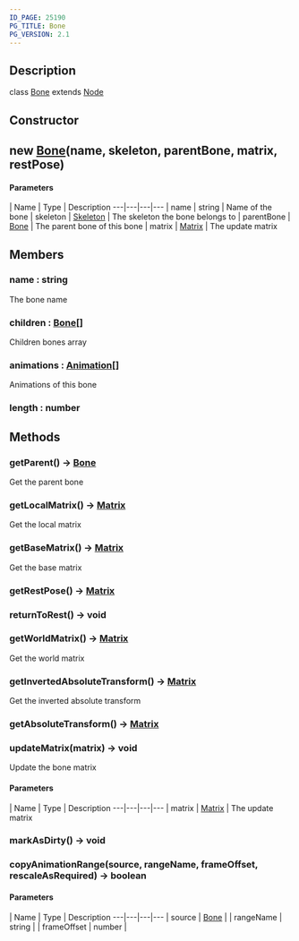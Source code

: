 ```yaml
---
ID_PAGE: 25190
PG_TITLE: Bone
PG_VERSION: 2.1
---
```

## Description

class [Bone](/classes/2.3/Bone) extends [Node](/classes/2.3/Node)



## Constructor

## new [Bone](/classes/2.3/Bone)(name, skeleton, parentBone, matrix, restPose)



#### Parameters
 | Name | Type | Description
---|---|---|---
 | name | string |   Name of the bone
 | skeleton | [Skeleton](/classes/2.3/Skeleton) |   The skeleton the bone belongs to
 | parentBone | [Bone](/classes/2.3/Bone) |   The parent bone of this bone
 | matrix | [Matrix](/classes/2.3/Matrix) |   The update matrix
## Members

### name : string

The bone name

### children : [Bone](/classes/2.3/Bone)[]

Children bones array

### animations : [Animation](/classes/2.3/Animation)[]

Animations of this bone

### length : number



## Methods

### getParent() &rarr; [Bone](/classes/2.3/Bone)

Get the parent bone
### getLocalMatrix() &rarr; [Matrix](/classes/2.3/Matrix)

Get the local matrix
### getBaseMatrix() &rarr; [Matrix](/classes/2.3/Matrix)

Get the base matrix
### getRestPose() &rarr; [Matrix](/classes/2.3/Matrix)


### returnToRest() &rarr; void


### getWorldMatrix() &rarr; [Matrix](/classes/2.3/Matrix)

Get the world matrix
### getInvertedAbsoluteTransform() &rarr; [Matrix](/classes/2.3/Matrix)

Get the inverted absolute transform
### getAbsoluteTransform() &rarr; [Matrix](/classes/2.3/Matrix)


### updateMatrix(matrix) &rarr; void

Update the bone matrix

#### Parameters
 | Name | Type | Description
---|---|---|---
 | matrix | [Matrix](/classes/2.3/Matrix) |   The update matrix

### markAsDirty() &rarr; void


### copyAnimationRange(source, rangeName, frameOffset, rescaleAsRequired) &rarr; boolean



#### Parameters
 | Name | Type | Description
---|---|---|---
 | source | [Bone](/classes/2.3/Bone) | 
 | rangeName | string | 
 | frameOffset | number | 
